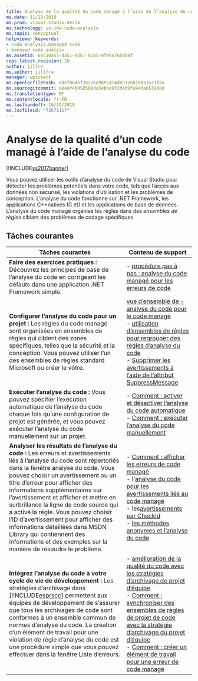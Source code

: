 ```yaml
---
title: Analyse de la qualité du code managé à l’aide de l’analyse du code | Microsoft Docs
ms.date: 11/15/2016
ms.prod: visual-studio-dev14
ms.technology: vs-ide-code-analysis
ms.topic: conceptual
helpviewer_keywords:
- code analysis,managed code
- managed code analyis
ms.assetid: 68510a55-da51-4381-81a5-0feba76b8b4f
caps.latest.revision: 26
author: jillre
ms.author: jillfra
manager: wpickett
ms.openlocfilehash: 0d5f0646f26226e9895414db512681e0a7a71faa
ms.sourcegitcommit: a8e8f4bd5d508da34bbe9f2d4d9fa94da0539de0
ms.translationtype: MT
ms.contentlocale: fr-FR
ms.lasthandoff: 10/19/2019
ms.locfileid: "72671117"
---
```

# <a name="analyzing-managed-code-quality-by-using-code-analysis"></a>Analyse de la qualité d’un code managé à l’aide de l’analyse du code
[!INCLUDE[vs2017banner](../includes/vs2017banner.md)]

Vous pouvez utiliser les outils d’analyse du code de Visual Studio pour détecter les problèmes potentiels dans votre code, tels que l’accès aux données non sécurisé, les violations d’utilisation et les problèmes de conception. L’analyse du code fonctionne sur .NET Framework, les applications C++natives (C et) et les applications de base de données. L’analyse du code managé organise les règles dans des *ensembles de règles* ciblant des problèmes de codage spécifiques.

## <a name="common-tasks"></a>Tâches courantes

|Tâches courantes|Contenu de support|
|------------------|------------------------|
|**Faire des exercices pratiques :** Découvrez les principes de base de l’analyse du code en corrigeant les défauts dans une application .NET Framework simple.|-   [procédure pas à pas : analyse du code managé pour les erreurs de code](../code-quality/walkthrough-analyzing-managed-code-for-code-defects.md)|
|**Configurer l’analyse du code pour un projet :** Les règles du code managé sont organisées en ensembles de règles qui ciblent des zones spécifiques, telles que la sécurité et la conception. Vous pouvez utiliser l’un des ensembles de règles standard Microsoft ou créer le vôtre.|[vue d’ensemble de -    analyse du code pour le code managé](../code-quality/code-analysis-for-managed-code-overview.md)<br />-   [utilisation d’ensembles de règles pour regrouper des règles d’analyse du code](../code-quality/using-rule-sets-to-group-code-analysis-rules.md)<br />-   [Supprimer les avertissements à l’aide de l’attribut SuppressMessage](../code-quality/suppress-warnings-by-using-the-suppressmessage-attribute.md)|
|**Exécuter l’analyse du code :** Vous pouvez spécifier l’exécution automatique de l’analyse du code chaque fois qu’une configuration de projet est générée, et vous pouvez exécuter l’analyse du code manuellement sur un projet.|-   [Comment : activer et désactiver l’analyse du code automatique](../code-quality/how-to-enable-and-disable-automatic-code-analysis-for-managed-code.md)<br />-   [Comment : exécuter l’analyse du code manuellement](../code-quality/how-to-run-code-analysis-manually-for-managed-code.md)|
|**Analyser les résultats de l’analyse du code :** Les erreurs et avertissements liés à l’analyse du code sont répertoriés dans la fenêtre analyse du code. Vous pouvez choisir un avertissement ou un titre d’erreur pour afficher des informations supplémentaires sur l’avertissement et afficher et mettre en surbrillance la ligne de code source qui a activé la règle. Vous pouvez choisir l’ID d’avertissement pour afficher des informations détaillées dans MSDN Library qui contiennent des informations et des exemples sur la manière de résoudre le problème.|-   [Comment : afficher les erreurs de code managé](../code-quality/how-to-view-managed-code-defects.md)<br />-    l'[analyse du code pour les avertissements liés au code managé](../code-quality/code-analysis-for-managed-code-warnings.md)<br />-    les[avertissements par CheckId](../code-quality/code-analysis-warnings-for-managed-code-by-checkid.md)<br />-   [les méthodes anonymes et l’analyse du code](../code-quality/anonymous-methods-and-code-analysis.md)|
|**Intégrez l’analyse du code à votre cycle de vie de développement :** Les stratégies d’archivage dans [!INCLUDE[esprscc](../includes/esprscc-md.md)] permettent aux équipes de développement de s’assurer que tous les archivages de code sont conformes à un ensemble commun de normes d’analyse du code. La création d’un élément de travail pour une violation de règle d’analyse du code est une procédure simple que vous pouvez effectuer dans la fenêtre Liste d’erreurs.|-   [amélioration de la qualité du code avec les stratégies d’archivage de projet d’équipe](../code-quality/enhancing-code-quality-with-team-project-check-in-policies.md)<br />-   [Comment : synchroniser des ensembles de règles de projet de code avec la stratégie d’archivage du projet d’équipe](../code-quality/how-to-synchronize-code-project-rule-sets-with-team-project-check-in-policy.md)<br />-   [Comment : créer un élément de travail pour une erreur de code managé](../code-quality/how-to-create-a-work-item-for-a-managed-code-defect.md)|
